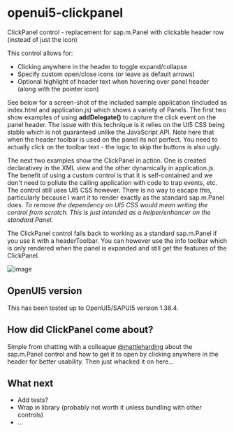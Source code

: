 # openui5-clickpanel
ClickPanel control - replacement for sap.m.Panel with clickable header row (instead of just the icon)

This control allows for:
+ Clicking anywhere in the header to toggle expand/collapse
+ Specify custom open/close icons (or leave as default arrows)
+ Optional highlight of header text when hovering over panel header (along with the pointer icon)

See below for a screen-shot of the included sample application (included as index.html and application.js) which shows a variety of Panels. The first two show examples of using **addDelegate()** to capture the click event on the panel header. The issue with this technique is it relies on the UI5 CSS being stable which is not guaranteed unlike the JavaScript API.
Note here that when the header toolbar is used on the panel its not perfect. You need to actually click on the toolbar text - the logic to skip the buttons is also ugly.

The next two examples show the ClickPanel in action. One is created declarativey in the XML view and the other dynamically in application.js. The benefit of using a custom control is that it is self-contained and we don't need to pollute the calling application with code to trap events, etc.
The control still uses UI5 CSS however. There is no way to escape this, particularly because I want it to render exactly as the standard sap.m.Panel does. *To remove the dependency on UI5 CSS would mean writing the control from scratch. This is just intended as a helper/enhancer on the standard Panel*.

The ClickPanel control falls back to working as a standard sap.m.Panel if you use it with a headerToolbar. You can however use the info toolbar which is only rendered when the panel is expanded and still get the features of the ClickPanel.

![image](https://cloud.githubusercontent.com/assets/1317161/16406095/8d2321c0-3d3e-11e6-818c-4b2880de72c7.png)

## OpenUI5 version
This has been tested up to OpenUI5/SAPUI5 version 1.38.4.

## How did ClickPanel come about?
Simple from chatting with a colleague [@mattieharding](https://github.com/mattieharding) about the sap.m.Panel control and how to get it to open by clicking anywhere in the header for better usability. Then just whacked it on here...

## What next
+ Add tests?
+ Wrap in library (probably not worth it unless bundling with other controls)
+ ...
